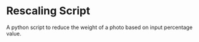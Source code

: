 # Rescaling Script

A python script to reduce the weight of a photo based on input percentage value. 
